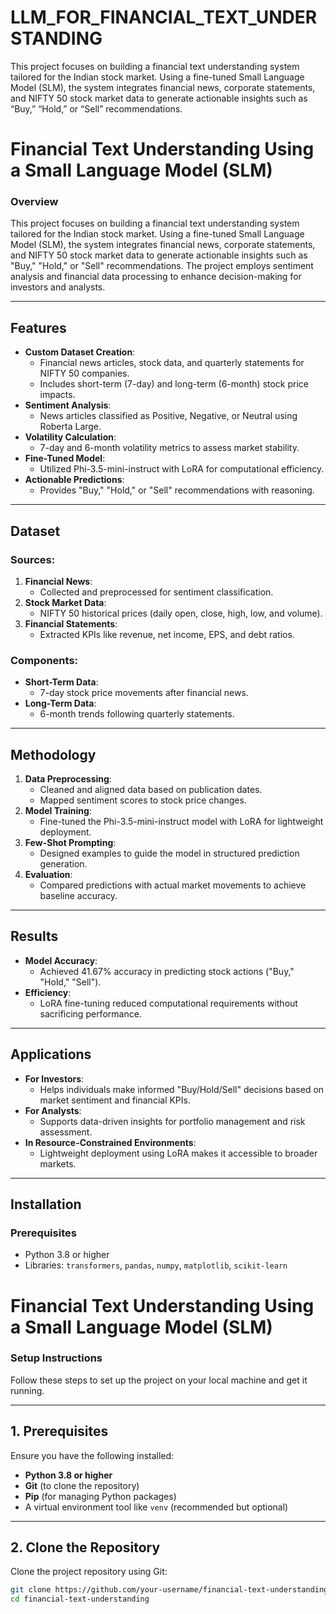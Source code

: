 # LLM_FOR_FINANCIAL_TEXT_UNDERSTANDING
This project focuses on building a financial text understanding system tailored for the Indian stock market. Using a fine-tuned Small Language Model (SLM), the system integrates financial news, corporate statements, and NIFTY 50 stock market data to generate actionable insights such as “Buy,” “Hold,” or “Sell” recommendations. 

# **Financial Text Understanding Using a Small Language Model (SLM)**

### **Overview**
This project focuses on building a financial text understanding system tailored for the Indian stock market. Using a fine-tuned Small Language Model (SLM), the system integrates financial news, corporate statements, and NIFTY 50 stock market data to generate actionable insights such as "Buy," "Hold," or "Sell" recommendations. The project employs sentiment analysis and financial data processing to enhance decision-making for investors and analysts.

---

## **Features**
- **Custom Dataset Creation**:
  - Financial news articles, stock data, and quarterly statements for NIFTY 50 companies.
  - Includes short-term (7-day) and long-term (6-month) stock price impacts.
- **Sentiment Analysis**:
  - News articles classified as Positive, Negative, or Neutral using Roberta Large.
- **Volatility Calculation**:
  - 7-day and 6-month volatility metrics to assess market stability.
- **Fine-Tuned Model**:
  - Utilized Phi-3.5-mini-instruct with LoRA for computational efficiency.
- **Actionable Predictions**:
  - Provides "Buy," "Hold," or "Sell" recommendations with reasoning.

---

## **Dataset**
### **Sources**:
1. **Financial News**:
   - Collected and preprocessed for sentiment classification.
2. **Stock Market Data**:
   - NIFTY 50 historical prices (daily open, close, high, low, and volume).
3. **Financial Statements**:
   - Extracted KPIs like revenue, net income, EPS, and debt ratios.

### **Components**:
- **Short-Term Data**:
  - 7-day stock price movements after financial news.
- **Long-Term Data**:
  - 6-month trends following quarterly statements.

---

## **Methodology**
1. **Data Preprocessing**:
   - Cleaned and aligned data based on publication dates.
   - Mapped sentiment scores to stock price changes.
2. **Model Training**:
   - Fine-tuned the Phi-3.5-mini-instruct model with LoRA for lightweight deployment.
3. **Few-Shot Prompting**:
   - Designed examples to guide the model in structured prediction generation.
4. **Evaluation**:
   - Compared predictions with actual market movements to achieve baseline accuracy.

---

## **Results**
- **Model Accuracy**:
  - Achieved 41.67% accuracy in predicting stock actions ("Buy," "Hold," "Sell").
- **Efficiency**:
  - LoRA fine-tuning reduced computational requirements without sacrificing performance.

---

## **Applications**
- **For Investors**:
  - Helps individuals make informed "Buy/Hold/Sell" decisions based on market sentiment and financial KPIs.
- **For Analysts**:
  - Supports data-driven insights for portfolio management and risk assessment.
- **In Resource-Constrained Environments**:
  - Lightweight deployment using LoRA makes it accessible to broader markets.

---

## **Installation**
### **Prerequisites**
- Python 3.8 or higher
- Libraries: `transformers`, `pandas`, `numpy`, `matplotlib`, `scikit-learn`

# **Financial Text Understanding Using a Small Language Model (SLM)**

### **Setup Instructions**

Follow these steps to set up the project on your local machine and get it running.

---

## **1. Prerequisites**
Ensure you have the following installed:
- **Python 3.8 or higher**
- **Git** (to clone the repository)
- **Pip** (for managing Python packages)
- A virtual environment tool like `venv` (recommended but optional)

---

## **2. Clone the Repository**
Clone the project repository using Git:
```bash
git clone https://github.com/your-username/financial-text-understanding.git
cd financial-text-understanding



